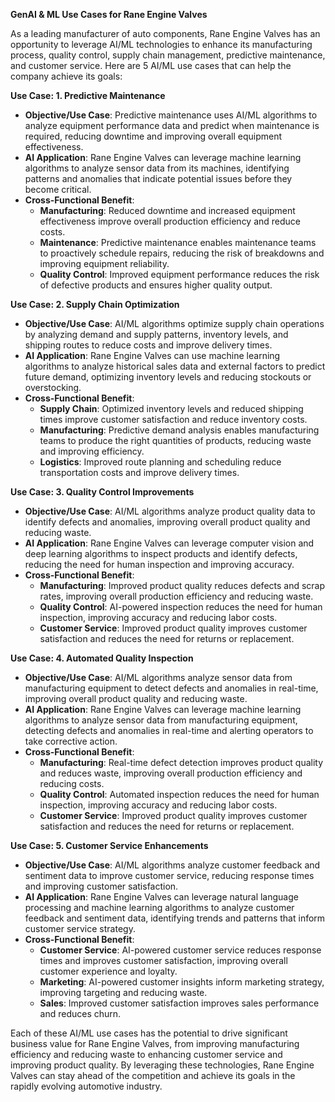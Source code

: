 **GenAI & ML Use Cases for Rane Engine Valves**

As a leading manufacturer of auto components, Rane Engine Valves has an opportunity to leverage AI/ML technologies to enhance its manufacturing process, quality control, supply chain management, predictive maintenance, and customer service. Here are 5 AI/ML use cases that can help the company achieve its goals:

**Use Case: 1. Predictive Maintenance**

* **Objective/Use Case**: Predictive maintenance uses AI/ML algorithms to analyze equipment performance data and predict when maintenance is required, reducing downtime and improving overall equipment effectiveness.
* **AI Application**: Rane Engine Valves can leverage machine learning algorithms to analyze sensor data from its machines, identifying patterns and anomalies that indicate potential issues before they become critical.
* **Cross-Functional Benefit**:
	+ **Manufacturing**: Reduced downtime and increased equipment effectiveness improve overall production efficiency and reduce costs.
	+ **Maintenance**: Predictive maintenance enables maintenance teams to proactively schedule repairs, reducing the risk of breakdowns and improving equipment reliability.
	+ **Quality Control**: Improved equipment performance reduces the risk of defective products and ensures higher quality output.

**Use Case: 2. Supply Chain Optimization**

* **Objective/Use Case**: AI/ML algorithms optimize supply chain operations by analyzing demand and supply patterns, inventory levels, and shipping routes to reduce costs and improve delivery times.
* **AI Application**: Rane Engine Valves can use machine learning algorithms to analyze historical sales data and external factors to predict future demand, optimizing inventory levels and reducing stockouts or overstocking.
* **Cross-Functional Benefit**:
	+ **Supply Chain**: Optimized inventory levels and reduced shipping times improve customer satisfaction and reduce inventory costs.
	+ **Manufacturing**: Predictive demand analysis enables manufacturing teams to produce the right quantities of products, reducing waste and improving efficiency.
	+ **Logistics**: Improved route planning and scheduling reduce transportation costs and improve delivery times.

**Use Case: 3. Quality Control Improvements**

* **Objective/Use Case**: AI/ML algorithms analyze product quality data to identify defects and anomalies, improving overall product quality and reducing waste.
* **AI Application**: Rane Engine Valves can leverage computer vision and deep learning algorithms to inspect products and identify defects, reducing the need for human inspection and improving accuracy.
* **Cross-Functional Benefit**:
	+ **Manufacturing**: Improved product quality reduces defects and scrap rates, improving overall production efficiency and reducing waste.
	+ **Quality Control**: AI-powered inspection reduces the need for human inspection, improving accuracy and reducing labor costs.
	+ **Customer Service**: Improved product quality improves customer satisfaction and reduces the need for returns or replacement.

**Use Case: 4. Automated Quality Inspection**

* **Objective/Use Case**: AI/ML algorithms analyze sensor data from manufacturing equipment to detect defects and anomalies in real-time, improving overall product quality and reducing waste.
* **AI Application**: Rane Engine Valves can leverage machine learning algorithms to analyze sensor data from manufacturing equipment, detecting defects and anomalies in real-time and alerting operators to take corrective action.
* **Cross-Functional Benefit**:
	+ **Manufacturing**: Real-time defect detection improves product quality and reduces waste, improving overall production efficiency and reducing costs.
	+ **Quality Control**: Automated inspection reduces the need for human inspection, improving accuracy and reducing labor costs.
	+ **Customer Service**: Improved product quality improves customer satisfaction and reduces the need for returns or replacement.

**Use Case: 5. Customer Service Enhancements**

* **Objective/Use Case**: AI/ML algorithms analyze customer feedback and sentiment data to improve customer service, reducing response times and improving customer satisfaction.
* **AI Application**: Rane Engine Valves can leverage natural language processing and machine learning algorithms to analyze customer feedback and sentiment data, identifying trends and patterns that inform customer service strategy.
* **Cross-Functional Benefit**:
	+ **Customer Service**: AI-powered customer service reduces response times and improves customer satisfaction, improving overall customer experience and loyalty.
	+ **Marketing**: AI-powered customer insights inform marketing strategy, improving targeting and reducing waste.
	+ **Sales**: Improved customer satisfaction improves sales performance and reduces churn.

Each of these AI/ML use cases has the potential to drive significant business value for Rane Engine Valves, from improving manufacturing efficiency and reducing waste to enhancing customer service and improving product quality. By leveraging these technologies, Rane Engine Valves can stay ahead of the competition and achieve its goals in the rapidly evolving automotive industry.